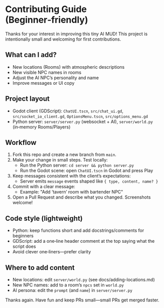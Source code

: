 # Contributing Guide (Beginner‑friendly)

Thanks for your interest in improving this tiny AI MUD! This project is intentionally small and welcoming for first contributions.

## What can I add?

- New locations (Rooms) with atmospheric descriptions
- New visible NPC names in rooms
- Adjust the AI NPC’s personality and name
- Improve messages or UI copy

## Project layout

- Godot client (GDScript): `ChatUI.tscn`, `src/chat_ui.gd`, `src/socket_io_client.gd`, `OptionsMenu.tscn`, `src/options_menu.gd`
- Python server: `server/server.py` (websocket + AI), `server/world.py` (in‑memory Rooms/Players)

## Workflow

1) Fork this repo and create a new branch from `main`.
2) Make your change in small steps. Test locally:
   - Run the Python server: `cd server && python server.py`
   - Run the Godot scene: open `ChatUI.tscn` in Godot and press Play
3) Keep messages consistent with the client’s expectations:
   - Server emits `message` events shaped like `{ type, content, name? }`
4) Commit with a clear message:
   - Example: "Add ‘tavern’ room with bartender NPC"
5) Open a Pull Request and describe what you changed. Screenshots welcome!

## Code style (lightweight)

- Python: keep functions short and add docstrings/comments for beginners
- GDScript: add a one‑line header comment at the top saying what the script does
- Avoid clever one‑liners—prefer clarity

## Where to add content

- New locations: edit `server/world.py` (see docs/adding-locations.md)
- New NPC names: add to a room’s `npcs` set in `world.py`
- AI persona: edit the `prompt` (and `name`) in `server/server.py`

Thanks again. Have fun and keep PRs small—small PRs get merged faster.
